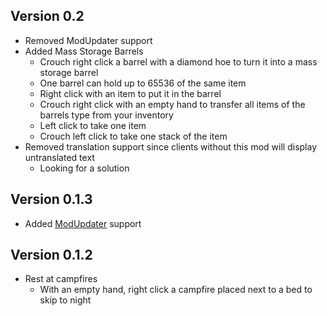 
## Version 0.2

- Removed ModUpdater support
- Added Mass Storage Barrels
  - Crouch right click a barrel with a diamond hoe to turn it into a mass storage barrel
  - One barrel can hold up to 65536 of the same item
  - Right click with an item to put it in the barrel
  - Crouch right click with an empty hand to transfer all items of the barrels type from your inventory
  - Left click to take one item
  - Crouch left click to take one stack of the item
- Removed translation support since clients without this mod will display untranslated text
  - Looking for a solution

## Version 0.1.3

- Added [ModUpdater](https://gitea.thebrokenrail.com/TheBrokenRail/ModUpdater) support

## Version 0.1.2

- Rest at campfires
  - With an empty hand, right click a campfire placed next to a bed to skip to night